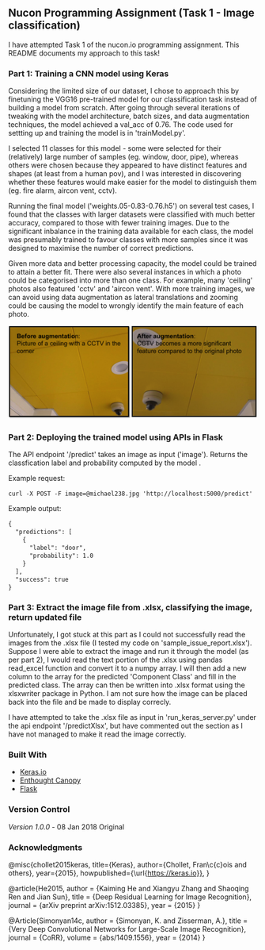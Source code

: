 ## Nucon Programming Assignment (Task 1 - Image classification)

I have attempted Task 1 of the nucon.io programming assignment. This README documents my approach to this task!

### Part 1: Training a CNN model using Keras

Considering the limited size of our dataset, I chose to approach this by finetuning the VGG16 pre-trained model for our classification task instead of building a model from scratch. After going through several iterations of tweaking with the model architecture, batch sizes, and data augmentation techniques, the model achieved a val_acc of 0.76. The code used for settting up and training the model is in 'trainModel.py'.

I selected 11 classes for this model - some were selected for their (relatively) large number of samples (eg. window, door, pipe), whereas others were chosen because they appeared to have distinct features and shapes (at least from a human pov), and I was interested in discovering whether these features would make easier for the model to distinguish them (eg. fire alarm, aircon vent, cctv).

Running the final model ('weights.05-0.83-0.76.h5') on several test cases, I found that the classes with larger datasets were classified with much better accuracy, compared to those with fewer training images. Due to the significant inbalance in the training data available for each class, the model was presumably trained to favour classes with more samples since it was designed to maximise the number of correct predictions.

Given more data and better processing capacity, the model could be trained to attain a better fit. There were also several instances in which a photo could be categorised into more than one class. For example, many 'ceiling' photos also featured 'cctv' and 'aircon vent'. With more training images, we can avoid using data augmentation as lateral translations and zooming could be causing the model to wrongly identify the main feature of each photo.

![Augmentation](augmentation.png?raw=true "Augmentation")

### Part 2: Deploying the trained model using APIs in Flask

The API endpoint '/predict' takes an image as input ('image'). Returns the classfication label and probability computed by the model .

Example request:
```
curl -X POST -F image=@michael238.jpg 'http://localhost:5000/predict'
```
Example output:
```
{
  "predictions": [
    {
      "label": "door", 
      "probability": 1.0
    }
  ], 
  "success": true
}
```
### Part 3: Extract the image file from .xlsx, classifying the image, return updated file

Unfortunately, I got stuck at this part as I could not successfully read the images from the .xlsx file (I tested my code on 'sample_issue_report.xlsx'). Suppose I were able to extract the image and run it through the model (as per part 2), I would read the text portion of the .xlsx using pandas read_excel function and convert it to a numpy array. I will then add a new column to the array for the predicted 'Component Class' and fill in the predicted class. The array can then be written into .xlsx format using the xlsxwriter package in Python. I am not sure how the image can be placed back into the file and be made to display correcly.

I have attempted to take the .xlsx file as input in 'run_keras_server.py' under the api endpoint '/predictXlsx', but have commented out the section as I have not managed to make it read the image correctly.


### Built With

* [Keras.io](https://keras.io/) 
* [Enthought Canopy](https://www.enthought.com/product/canopy) 
* [Flask](http://flask.pocoo.org/) 


### Version Control

*Version 1.0.0* - 08 Jan 2018
Original




### Acknowledgments

@misc{chollet2015keras,
  title={Keras},
  author={Chollet, Fran\c{c}ois and others},
  year={2015},
  howpublished={\url{https://keras.io}},
}

@article{He2015,
	author = {Kaiming He and Xiangyu Zhang and Shaoqing Ren and Jian Sun},
	title = {Deep Residual Learning for Image Recognition},
	journal = {arXiv preprint arXiv:1512.03385},
	year = {2015}
}

@Article{Simonyan14c,
 author = {Simonyan, K. and Zisserman, A.},
 title = {Very Deep Convolutional Networks for Large-Scale Image Recognition},
 journal = {CoRR},
 volume  = {abs/1409.1556},
 year    = {2014}
}
